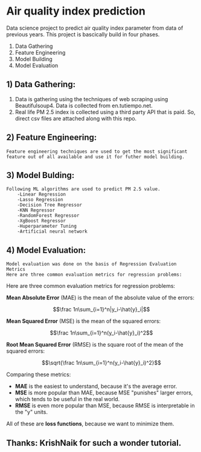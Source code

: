# Air quality index prediction

Data science project to predict air quality index parameter from data of previous years.
This project is bascically build in four phases.
1) Data Gathering
2) Feature Engineering
3) Model Building
4) Model Evaluation

## 1) Data Gathering:

  1) Data is gathering using the techniques of web scraping using Beautifulsoup4. Data is collected from en.tutiempo.net.
  2) Real life PM 2.5 index is collected using a third party API that is paid. So, direct csv files are attached along with this repo.
  
## 2) Feature Engineering:

    Feature engineering techniques are used to get the most significant feature out of all available and use it for futher model building.
    
## 3) Model Bulding:

    Following ML algorithms are used to predict PM 2.5 value.
        -Linear Regression
        -Lasso Regression
        -Decision Tree Regressor
        -KNN Regressor
        -RandomForest Regressor
        -XgBoost Regressor
        -Huperparameter Tuning
        -Artificial neural network
        
## 4) Model Evaluation:

    Model evaluation was done on the basis of Regression Evaluation Metrics
    Here are three common evaluation metrics for regression problems:
    
Here are three common evaluation metrics for regression problems:

**Mean Absolute Error** (MAE) is the mean of the absolute value of the errors:

$$\frac 1n\sum_{i=1}^n|y_i-\hat{y}_i|$$

**Mean Squared Error** (MSE) is the mean of the squared errors:

$$\frac 1n\sum_{i=1}^n(y_i-\hat{y}_i)^2$$

**Root Mean Squared Error** (RMSE) is the square root of the mean of the squared errors:

$$\sqrt{\frac 1n\sum_{i=1}^n(y_i-\hat{y}_i)^2}$$

Comparing these metrics:

- **MAE** is the easiest to understand, because it's the average error.
- **MSE** is more popular than MAE, because MSE "punishes" larger errors, which tends to be useful in the real world.
- **RMSE** is even more popular than MSE, because RMSE is interpretable in the "y" units.

All of these are **loss functions**, because we want to minimize them.

## Thanks: KrishNaik for such a wonder tutorial.
